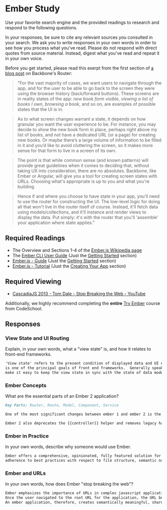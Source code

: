 # Ember Study

Use your favorite search engine and the provided readings to research and
respond to the following questions.

In your responses, be sure to cite any relevant sources you consulted in your
search. We ask you to write responses in your own words in order to see how you
process what you've read. Please do not respond with direct quotes from source
material. Instead, digest what you've read and repeat it in your own voice.

Before you get started, please read this exerpt from the first section of [a
blog post](http://pragmatic-backbone.com/routing-and-controllers) on
    Backbone's Router:

>"For the vast majority of cases, we want users to navigate through the app, and for the user to be able to go back to the screen they were using the browser history (back/forward buttons). These screens are in reality states of the app: *new book form visible*, *viewing a list of books I own*, *browsing a book*, and so on, are examples of possible states that the UI is in.

>As to what screen changes warrant a state, it depends on how granular you want the user experience to be. For instance, you may decide to show the new book form in place, perhaps right above my list of books, and not have a dedicated URL (or a page) for creating new books. Or maybe there’s a large volume of information to be filled in it and you’d like to avoid cluttering the screen, so it makes more sense for that form to live in a screen of its own.

>The point is that while common sense (and known patterns) will provide great guidelines when it comes to deciding that, without taking UX into consideration, there are no absolutes. Backbone, like Ember or Angular, will give you a tool for creating screen states with URLs. Choosing what's appropriate is up to you and what you're building.

>Hence if and where you choose to have state in your app, you’ll need to use the router for constructing the UI. The low-level logic for doing all that won't live in the router itself of course. Instead, it'll fetch data using models/collections, and it’ll instance and render views to display the data. Put simply: it's with the router that you'll 'assemble' your application where state applies."

## Required Readings

-   The Overview and Sections 1-4 of the [Ember.js Wikipedia page](https://en.wikipedia.org/wiki/Ember.js)
-   The [Ember CLI User Guide](http://ember-cli.com/user-guide/) (Just the
[Getting Started](https://ember-cli.com/user-guide/#getting-started) section)
-   [Ember.js - Guide](https://guides.emberjs.com/v2.11.0/getting-started/) (Just the
[Getting Started](https://guides.emberjs.com/v2.11.0/getting-started/) section)
-   [Ember.js - Tutorial](https://guides.emberjs.com/v2.11.0/tutorial/ember-cli/) (Just
the [Creating Your App](https://guides.emberjs.com/v2.11.0/tutorial/ember-cli/) section)

## Required Viewing

-   [CascadiaJS 2013 - Tom Dale - Stop Breaking the Web - YouTube](https://www.youtube.com/watch?v=BQ6at0addi4)

Additionally, we highly recommend completing the **entire** [Try
Ember](https://www.codeschool.com/courses/try-ember) course from CodeSchool.

## Responses

### View State and UI Routing

Explain, in your own words, what a "view state" is, and how it relates to
 front-end frameworks.

```md
'View state' refers to the present condition of displayed data and UI elements for a given application.  Managing 'view state'
is one of the principal goals of front end frameworks.  Generally speaking, front-end frameworks like ember are designed to 
make it easy to keep the view state in sync with the state of data models.
```

### Ember Concepts

What are the essential parts of an Ember 2 application?

```md
Key Parts: Router, Route, Model, Component, Service

One of the most significant changes between ember 1 and ember 2 is the introduction of the Glimmer 2 rendering engine, which, as I understand it, employs a rendering strategy similar to React in that it relies on virtual-dom-diffing to minimize the extent to which the application "touches" the DOM on any given state change.  Perhaps because of this shift in rendering strategy, ember is moving towards a one-way data flow model.

Ember 2 also deprecates the {{controller}} helper and removes legacy handlebars helpers in favor of a helpers module on the main Ember object.

```

### Ember in Practice

In your own words, describe why someone would use Ember.

```md
Ember offers a comprehensive, opinionated, fully featured solution for front-end application management.  Moreover, it provides a helpful cli to ensure 
adherence to best practices with respect to file structure, semantic naming, etc.
```

### Ember and URLs

In your own words, how does Ember "stop breaking the web"?

```md
Ember emphasizes the importance of URLs in complex javascript applications and especially SPAs.  Many front end frameworks treat URLs as an afterthought.
Once the user navigated to the root URL for the application, the URL became inert, not reflecting the state of the data shown on the page.  Ember, conversely, uses the URL to reflect the state of the application and, accordingly, can be used to reproduce a given state.
An ember application, therefore, creates semantically meaningful, shareable that, rather than simply reflecting the state of the application, actually move the application to that state.
```
